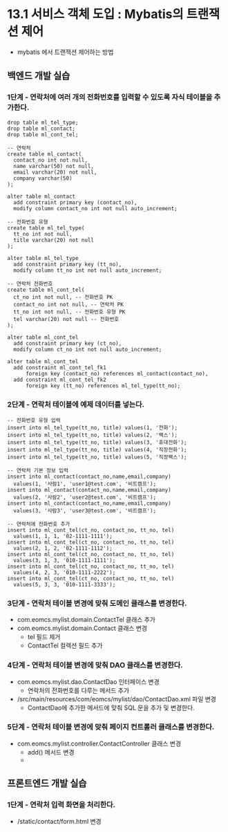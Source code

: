 # 13.1 서비스 객체 도입 : Mybatis의 트랜잭션 제어

- mybatis 에서 트랜잭션 제어하는 방법

## 백엔드 개발 실습

### 1단계 - 연락처에 여러 개의 전화번호를 입력할 수 있도록 자식 테이블을 추가한다.

```
drop table ml_tel_type;
drop table ml_contact;
drop table ml_cont_tel;

-- 연락처
create table ml_contact(
  contact_no int not null,
  name varchar(50) not null,
  email varchar(20) not null,
  company varchar(50)
);

alter table ml_contact
  add constraint primary key (contact_no),
  modify column contact_no int not null auto_increment;

-- 전화번호 유형
create table ml_tel_type(
  tt_no int not null,
  title varchar(20) not null
);

alter table ml_tel_type
  add constraint primary key (tt_no),
  modify column tt_no int not null auto_increment;

-- 연락처 전화번호
create table ml_cont_tel(
  ct_no int not null, -- 전화번호 PK
  contact_no int not null, -- 연락처 PK
  tt_no int not null, -- 전화번호 유형 PK
  tel varchar(20) not null -- 전화번호
);

alter table ml_cont_tel
  add constraint primary key (ct_no),
  modify column ct_no int not null auto_increment;

alter table ml_cont_tel
  add constraint ml_cont_tel_fk1
      foreign key (contact_no) references ml_contact(contact_no),
  add constraint ml_cont_tel_fk2
      foreign key (tt_no) references ml_tel_type(tt_no);   

```

### 2단계 - 연락처 테이블에 예제 데이터를 넣는다.
```
-- 전화번호 유형 입력
insert into ml_tel_type(tt_no, title) values(1, '전화');
insert into ml_tel_type(tt_no, title) values(2, '팩스');
insert into ml_tel_type(tt_no, title) values(3, '휴대전화');
insert into ml_tel_type(tt_no, title) values(4, '직장전화');
insert into ml_tel_type(tt_no, title) values(5, '직장팩스');

-- 연락처 기본 정보 입력
insert into ml_contact(contact_no,name,email,company)
  values(1, '사람1', 'user1@test.com', '비트캠프');
insert into ml_contact(contact_no,name,email,company)
  values(2, '사람2', 'user2@test.com', '비트캠프');
insert into ml_contact(contact_no,name,email,company)
  values(3, '사람3', 'user3@test.com', '비트캠프');

-- 연락처에 전화번호 추가
insert into ml_cont_tel(ct_no, contact_no, tt_no, tel)
  values(1, 1, 1, '02-1111-1111');
insert into ml_cont_tel(ct_no, contact_no, tt_no, tel)
  values(2, 1, 2, '02-1111-1112');
insert into ml_cont_tel(ct_no, contact_no, tt_no, tel)
  values(3, 1, 3, '010-1111-1111');
insert into ml_cont_tel(ct_no, contact_no, tt_no, tel)
  values(4, 2, 3, '010-1111-2222');
insert into ml_cont_tel(ct_no, contact_no, tt_no, tel)
  values(5, 3, 3, '010-1111-3333');    
```

### 3단계 - 연락처 테이블 변경에 맞춰 도메인 클래스를 변경한다.

- com.eomcs.mylist.domain.ContactTel 클래스 추가
- com.eomcs.mylist.domain.Contact 클래스 변경
  - tel 필드 제거
  - ContactTel 컬렉션 필드 추가

### 4단계 - 연락처 테이블 변경에 맞춰 DAO 클래스를 변경한다.

- com.eomcs.mylist.dao.ContactDao 인터페이스 변경
  - 연락처의 전화번호를 다루는 메서드 추가
- /src/main/resources/com/eomcs/mylist/dao/ContactDao.xml 파일 변경
  - ContactDao에 추가한 메서드에 맞춰 SQL 문을 추가 및 변경한다.

### 5단계 - 연락처 테이블 변경에 맞춰 페이지 컨트롤러 클래스를 변경한다.

- com.eomcs.mylist.controller.ContactController 클래스 변경
  - add() 메서드 변경
  -

## 프론트엔드 개발 실습

### 1단계 - 연락처 입력 화면을 처리한다.

- /static/contact/form.html 변경





#
